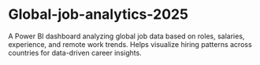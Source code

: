 # Global-job-analytics-2025
A Power BI dashboard analyzing global job data based on roles, salaries, experience, and remote work trends. Helps visualize hiring patterns across countries for data-driven career insights.
